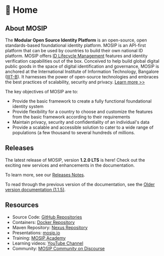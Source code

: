 # 🍁 Home

## About MOSIP

The **Modular Open Source Identity Platform** is an open-source, open standards-based foundational identity platform. MOSIP is an API-first platform that can be used by countries to build their own national ID platform. MOSIP offers [ID Lifecycle Management](id-lifecycle-management.md) features and identity verification capabilities out of the box. Conceived to help build global digital public goods in the space of digital identification and governance, MOSIP is anchored at the International Institute of Information Technology, Bangalore ([IIIT-B](https://www.iiitb.ac.in)). It harnesses the power of open-source technologies and embraces the best practices of scalability, security and privacy. [Learn more >>](https://www.mosip.io)

The key objectives of MOSIP are to:

* Provide the basic framework to create a fully functional foundational identity system
* Provide flexibility for a country to choose and customize the features from the basic framework according to their requirements
* Maintain privacy, security and confidentiality of an individual's data
* Provide a scalable and accessible solution to cater to a wide range of populations (a few thousand to several hundreds of millions.

## Releases

The latest release of MOSIP, version **1.2.0 LTS** is here! Check out the exciting new services and enhancements in the documentation.

To learn more, see our [Releases Notes](releases.md).

To read through the previous version of the documentation, see the [Older version documentation (1.1.5)](https://docs.mosip.io/1.1.5).

## Resources

* Source Code: [GitHub Repositories](https://github.com/mosip)
* Containers: [Docker Repository](https://hub.docker.com/u/mosipid)
* Maven Repository: [Nexus Repository](https://oss.sonatype.org/service/local/repositories/releases/content/io/mosip/)
* Presentations: [mosip.io](https://www.mosip.io/resources.php)
* Training: [MOSIP Academy](https://academy.mosip.io)
* Learning videos: [YouTube Channel](https://www.youtube.com/channel/UCxvEtyjmc3\_KR45BOKMLJLA)
* Community: [MOSIP Community on Discourse](https://community.mosip.io)
